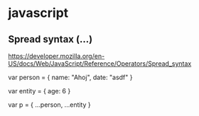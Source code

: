# javascript

## Spread syntax (...)
https://developer.mozilla.org/en-US/docs/Web/JavaScript/Reference/Operators/Spread_syntax

var person = {
	name: "Ahoj",
  date: "asdf"
}

var entity = {
	age: 6
}

var p = {
    ...person,
    ...entity
}
